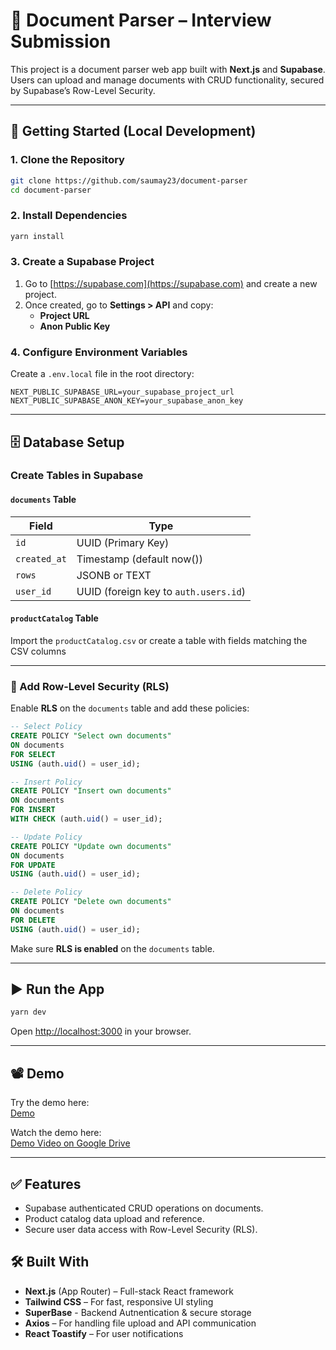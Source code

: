 # 📄 Document Parser – Interview Submission

This project is a document parser web app built with **Next.js** and **Supabase**. Users can upload and manage documents with CRUD functionality, secured by Supabase’s Row-Level Security.

---

## 🚀 Getting Started (Local Development)

### 1. Clone the Repository

```bash
git clone https://github.com/saumay23/document-parser
cd document-parser
```

### 2. Install Dependencies

```bash
yarn install
```

### 3. Create a Supabase Project

1. Go to [https://supabase.com](https://supabase.com) and create a new project.
2. Once created, go to **Settings > API** and copy:
   - **Project URL**
   - **Anon Public Key**

### 4. Configure Environment Variables

Create a `.env.local` file in the root directory:

```env
NEXT_PUBLIC_SUPABASE_URL=your_supabase_project_url
NEXT_PUBLIC_SUPABASE_ANON_KEY=your_supabase_anon_key
```

---

## 🗄️ Database Setup

### Create Tables in Supabase

#### `documents` Table

| Field       | Type                  |
|-------------|-----------------------|
| `id`        | UUID (Primary Key)    |
| `created_at`| Timestamp (default now()) |
| `rows`      | JSONB or TEXT         |
| `user_id`   | UUID (foreign key to `auth.users.id`) |

#### `productCatalog` Table

Import the `productCatalog.csv` or create a table with fields matching the CSV columns 


---

### 🔐 Add Row-Level Security (RLS)

Enable **RLS** on the `documents` table and add these policies:

```sql
-- Select Policy
CREATE POLICY "Select own documents"
ON documents
FOR SELECT
USING (auth.uid() = user_id);

-- Insert Policy
CREATE POLICY "Insert own documents"
ON documents
FOR INSERT
WITH CHECK (auth.uid() = user_id);

-- Update Policy
CREATE POLICY "Update own documents"
ON documents
FOR UPDATE
USING (auth.uid() = user_id);

-- Delete Policy
CREATE POLICY "Delete own documents"
ON documents
FOR DELETE
USING (auth.uid() = user_id);
```

Make sure **RLS is enabled** on the `documents` table.

---

## ▶️ Run the App

```bash
yarn dev
```

Open [http://localhost:3000](http://localhost:3000) in your browser.

---

## 📽️ Demo 


Try the demo here:  
[Demo](https://document-parser-super-base.vercel.app/)

Watch the demo here:  
[Demo Video on Google Drive](https://drive.google.com/file/d/1RyNZuEc43DhGHq2-WgGUjnUMkwiVW6Pe/view?usp=drive_link)

---

## ✅ Features

- Supabase authenticated CRUD operations on documents.
- Product catalog data upload and reference.
- Secure user data access with Row-Level Security (RLS).

## 🛠️ Built With

- **Next.js** (App Router) – Full-stack React framework
- **Tailwind CSS** – For fast, responsive UI styling
- **SuperBase** - Backend Autnentication & secure storage
- **Axios** – For handling file upload and API communication
- **React Toastify** – For user notifications